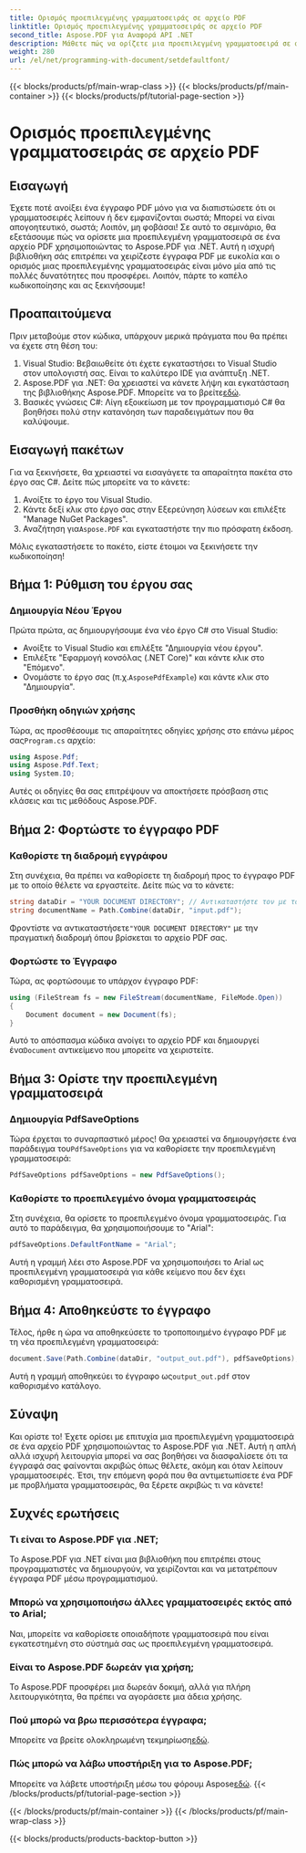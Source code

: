 ```yaml
---
title: Ορισμός προεπιλεγμένης γραμματοσειράς σε αρχείο PDF
linktitle: Ορισμός προεπιλεγμένης γραμματοσειράς σε αρχείο PDF
second_title: Aspose.PDF για Αναφορά API .NET
description: Μάθετε πώς να ορίζετε μια προεπιλεγμένη γραμματοσειρά σε αρχεία PDF χρησιμοποιώντας το Aspose.PDF για .NET με αυτόν τον οδηγό βήμα προς βήμα. Ιδανικό για προγραμματιστές που θέλουν να βελτιώσουν τα έγγραφα PDF.
weight: 280
url: /el/net/programming-with-document/setdefaultfont/
---
```


{{< blocks/products/pf/main-wrap-class >}}
{{< blocks/products/pf/main-container >}}
{{< blocks/products/pf/tutorial-page-section >}}

# Ορισμός προεπιλεγμένης γραμματοσειράς σε αρχείο PDF

## Εισαγωγή

Έχετε ποτέ ανοίξει ένα έγγραφο PDF μόνο για να διαπιστώσετε ότι οι γραμματοσειρές λείπουν ή δεν εμφανίζονται σωστά; Μπορεί να είναι απογοητευτικό, σωστά; Λοιπόν, μη φοβάσαι! Σε αυτό το σεμινάριο, θα εξετάσουμε πώς να ορίσετε μια προεπιλεγμένη γραμματοσειρά σε ένα αρχείο PDF χρησιμοποιώντας το Aspose.PDF για .NET. Αυτή η ισχυρή βιβλιοθήκη σάς επιτρέπει να χειρίζεστε έγγραφα PDF με ευκολία και ο ορισμός μιας προεπιλεγμένης γραμματοσειράς είναι μόνο μία από τις πολλές δυνατότητες που προσφέρει. Λοιπόν, πάρτε το καπέλο κωδικοποίησης και ας ξεκινήσουμε!

## Προαπαιτούμενα

Πριν μεταβούμε στον κώδικα, υπάρχουν μερικά πράγματα που θα πρέπει να έχετε στη θέση του:

1. Visual Studio: Βεβαιωθείτε ότι έχετε εγκαταστήσει το Visual Studio στον υπολογιστή σας. Είναι το καλύτερο IDE για ανάπτυξη .NET.
2.  Aspose.PDF για .NET: Θα χρειαστεί να κάνετε λήψη και εγκατάσταση της βιβλιοθήκης Aspose.PDF. Μπορείτε να το βρείτε[εδώ](https://releases.aspose.com/pdf/net/).
3. Βασικές γνώσεις C#: Λίγη εξοικείωση με τον προγραμματισμό C# θα βοηθήσει πολύ στην κατανόηση των παραδειγμάτων που θα καλύψουμε.

## Εισαγωγή πακέτων

Για να ξεκινήσετε, θα χρειαστεί να εισαγάγετε τα απαραίτητα πακέτα στο έργο σας C#. Δείτε πώς μπορείτε να το κάνετε:

1. Ανοίξτε το έργο του Visual Studio.
2. Κάντε δεξί κλικ στο έργο σας στην Εξερεύνηση λύσεων και επιλέξτε "Manage NuGet Packages".
3.  Αναζήτηση για`Aspose.PDF` και εγκαταστήστε την πιο πρόσφατη έκδοση.

Μόλις εγκαταστήσετε το πακέτο, είστε έτοιμοι να ξεκινήσετε την κωδικοποίηση!

## Βήμα 1: Ρύθμιση του έργου σας

### Δημιουργία Νέου Έργου

Πρώτα πρώτα, ας δημιουργήσουμε ένα νέο έργο C# στο Visual Studio:

- Ανοίξτε το Visual Studio και επιλέξτε "Δημιουργία νέου έργου".
- Επιλέξτε "Εφαρμογή κονσόλας (.NET Core)" και κάντε κλικ στο "Επόμενο".
-  Ονομάστε το έργο σας (π.χ.`AsposePdfExample`) και κάντε κλικ στο "Δημιουργία".

### Προσθήκη οδηγιών χρήσης

 Τώρα, ας προσθέσουμε τις απαραίτητες οδηγίες χρήσης στο επάνω μέρος σας`Program.cs` αρχείο:

```csharp
using Aspose.Pdf;
using Aspose.Pdf.Text;
using System.IO;
```

Αυτές οι οδηγίες θα σας επιτρέψουν να αποκτήσετε πρόσβαση στις κλάσεις και τις μεθόδους Aspose.PDF.

## Βήμα 2: Φορτώστε το έγγραφο PDF

### Καθορίστε τη διαδρομή εγγράφου

Στη συνέχεια, θα πρέπει να καθορίσετε τη διαδρομή προς το έγγραφο PDF με το οποίο θέλετε να εργαστείτε. Δείτε πώς να το κάνετε:

```csharp
string dataDir = "YOUR DOCUMENT DIRECTORY"; // Αντικαταστήστε τον με τον πραγματικό σας κατάλογο
string documentName = Path.Combine(dataDir, "input.pdf");
```

 Φροντίστε να αντικαταστήσετε`"YOUR DOCUMENT DIRECTORY"` με την πραγματική διαδρομή όπου βρίσκεται το αρχείο PDF σας.

### Φορτώστε το Έγγραφο

Τώρα, ας φορτώσουμε το υπάρχον έγγραφο PDF:

```csharp
using (FileStream fs = new FileStream(documentName, FileMode.Open))
{
    Document document = new Document(fs);
}
```

 Αυτό το απόσπασμα κώδικα ανοίγει το αρχείο PDF και δημιουργεί ένα`Document` αντικείμενο που μπορείτε να χειριστείτε.

## Βήμα 3: Ορίστε την προεπιλεγμένη γραμματοσειρά

### Δημιουργία PdfSaveOptions

 Τώρα έρχεται το συναρπαστικό μέρος! Θα χρειαστεί να δημιουργήσετε ένα παράδειγμα του`PdfSaveOptions` για να καθορίσετε την προεπιλεγμένη γραμματοσειρά:

```csharp
PdfSaveOptions pdfSaveOptions = new PdfSaveOptions();
```

### Καθορίστε το προεπιλεγμένο όνομα γραμματοσειράς

Στη συνέχεια, θα ορίσετε το προεπιλεγμένο όνομα γραμματοσειράς. Για αυτό το παράδειγμα, θα χρησιμοποιήσουμε το "Arial":

```csharp
pdfSaveOptions.DefaultFontName = "Arial";
```

Αυτή η γραμμή λέει στο Aspose.PDF να χρησιμοποιήσει το Arial ως προεπιλεγμένη γραμματοσειρά για κάθε κείμενο που δεν έχει καθορισμένη γραμματοσειρά.

## Βήμα 4: Αποθηκεύστε το έγγραφο

Τέλος, ήρθε η ώρα να αποθηκεύσετε το τροποποιημένο έγγραφο PDF με τη νέα προεπιλεγμένη γραμματοσειρά:

```csharp
document.Save(Path.Combine(dataDir, "output_out.pdf"), pdfSaveOptions);
```

 Αυτή η γραμμή αποθηκεύει το έγγραφο ως`output_out.pdf` στον καθορισμένο κατάλογο.

## Σύναψη

Και ορίστε το! Έχετε ορίσει με επιτυχία μια προεπιλεγμένη γραμματοσειρά σε ένα αρχείο PDF χρησιμοποιώντας το Aspose.PDF για .NET. Αυτή η απλή αλλά ισχυρή λειτουργία μπορεί να σας βοηθήσει να διασφαλίσετε ότι τα έγγραφά σας φαίνονται ακριβώς όπως θέλετε, ακόμη και όταν λείπουν γραμματοσειρές. Έτσι, την επόμενη φορά που θα αντιμετωπίσετε ένα PDF με προβλήματα γραμματοσειράς, θα ξέρετε ακριβώς τι να κάνετε!

## Συχνές ερωτήσεις

### Τι είναι το Aspose.PDF για .NET;
Το Aspose.PDF για .NET είναι μια βιβλιοθήκη που επιτρέπει στους προγραμματιστές να δημιουργούν, να χειρίζονται και να μετατρέπουν έγγραφα PDF μέσω προγραμματισμού.

### Μπορώ να χρησιμοποιήσω άλλες γραμματοσειρές εκτός από το Arial;
Ναι, μπορείτε να καθορίσετε οποιαδήποτε γραμματοσειρά που είναι εγκατεστημένη στο σύστημά σας ως προεπιλεγμένη γραμματοσειρά.

### Είναι το Aspose.PDF δωρεάν για χρήση;
Το Aspose.PDF προσφέρει μια δωρεάν δοκιμή, αλλά για πλήρη λειτουργικότητα, θα πρέπει να αγοράσετε μια άδεια χρήσης.

### Πού μπορώ να βρω περισσότερα έγγραφα;
 Μπορείτε να βρείτε ολοκληρωμένη τεκμηρίωση[εδώ](https://reference.aspose.com/pdf/net/).

### Πώς μπορώ να λάβω υποστήριξη για το Aspose.PDF;
 Μπορείτε να λάβετε υποστήριξη μέσω του φόρουμ Aspose[εδώ](https://forum.aspose.com/c/pdf/10).
{{< /blocks/products/pf/tutorial-page-section >}}

{{< /blocks/products/pf/main-container >}}
{{< /blocks/products/pf/main-wrap-class >}}

{{< blocks/products/products-backtop-button >}}
